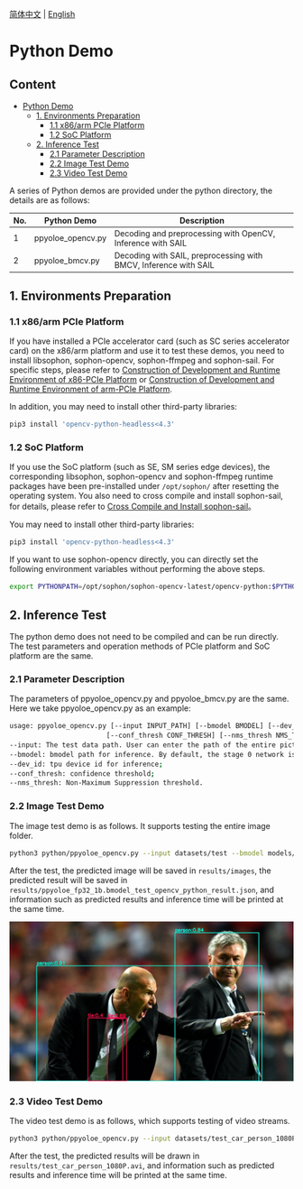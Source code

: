 [简体中文](./README.md) | [English](./README_EN.md)

# Python Demo

## Content

* [Python Demo](#python-demo)
    * [1. Environments Preparation](#1-environments-preparation)
        * [1.1 x86/arm PCIe Platform](#11-x86arm-pcie-platform)
        * [1.2 SoC Platform](#12-soc-platform)
    * [2. Inference Test](#2-inference-test)
        * [2.1 Parameter Description](#21-parameter-description)
        * [2.2 Image Test Demo](#22-image-test-demo)
        * [2.3 Video Test Demo](#23-video-test-demo)

A series of Python demos are provided under the python directory, the details are as follows:

| No. |  Python Demo      | Description                     |
| ---- | ---------------- | -----------------------------------  |
| 1    | ppyoloe_opencv.py | Decoding and preprocessing with OpenCV, Inference with SAIL |
| 2    | ppyoloe_bmcv.py | Decoding with SAIL, preprocessing with BMCV, Inference with SAIL |

## 1. Environments Preparation
### 1.1 x86/arm PCIe Platform

If you have installed a PCIe accelerator card (such as SC series accelerator card) on the x86/arm platform and use it to test these demos, you need to install libsophon, sophon-opencv, sophon-ffmpeg and sophon-sail. For specific steps, please refer to [Construction of Development and Runtime Environment of x86-PCIe Platform](../../../docs/Environment_Install_Guide_EN.md#3-x86-pcie-platform-development-and-runtime-environment-construction) or [Construction of Development and Runtime Environment of arm-PCIe Platform](../../../docs/Environment_Install_Guide_EN.md#5-arm-pcie-platform-development-and-runtime-environment-construction).

In addition, you may need to install other third-party libraries:
```bash
pip3 install 'opencv-python-headless<4.3'
```

### 1.2 SoC Platform

If you use the SoC platform (such as SE, SM series edge devices), the corresponding libsophon, sophon-opencv and sophon-ffmpeg runtime packages have been pre-installed under `/opt/sophon/` after resetting the operating system. You also need to cross compile and install sophon-sail, for details, please refer to [Cross Compile and Install sophon-sail](../../../docs/Environment_Install_Guide_EN.md#42-cross-compiling-and-sophon-sail-installation)。

You may need to install other third-party libraries:
```bash
pip3 install 'opencv-python-headless<4.3'
```

If you want to use sophon-opencv directly, you can directly set the following environment variables without performing the above steps.
```bash
export PYTHONPATH=/opt/sophon/sophon-opencv-latest/opencv-python:$PYTHONPATH
```

## 2. Inference Test
The python demo does not need to be compiled and can be run directly. The test parameters and operation methods of PCIe platform and SoC platform are the same.
### 2.1 Parameter Description
The parameters of ppyoloe_opencv.py and ppyoloe_bmcv.py are the same. Here we take ppyoloe_opencv.py as an example:
```bash
usage: ppyoloe_opencv.py [--input INPUT_PATH] [--bmodel BMODEL] [--dev_id DEV_ID]
                        [--conf_thresh CONF_THRESH] [--nms_thresh NMS_THRESH]
--input: The test data path. User can enter the path of the entire picture folder or video path;
--bmodel: bmodel path for inference. By default, the stage 0 network is used for inference;
--dev_id: tpu device id for inference;
--conf_thresh: confidence threshold;
--nms_thresh: Non-Maximum Suppression threshold.
```
### 2.2 Image Test Demo
The image test demo is as follows. It supports testing the entire image folder. 
```bash
python3 python/ppyoloe_opencv.py --input datasets/test --bmodel models/BM1684/ppyoloe_fp32_1b.bmodel --dev_id 0 --conf_thresh 0.5 --nms_thresh 0.6
```
After the test, the predicted image will be saved in `results/images`, the predicted result will be saved in `results/ppyoloe_fp32_1b.bmodel_test_opencv_python_result.json`, and information such as predicted results and inference time will be printed at the same time.


![res](../pics/zidane_python_opencv.jpg)

### 2.3 Video Test Demo
The video test demo is as follows, which supports testing of video streams. 
```bash
python3 python/ppyoloe_opencv.py --input datasets/test_car_person_1080P.mp4 --bmodel models/BM1684/ppyoloe_fp32_1b.bmodel --dev_id 0 --conf_thresh 0.5 --nms_thresh 0.6
```
After the test, the predicted results will be drawn in `results/test_car_person_1080P.avi`, and information such as predicted results and inference time will be printed at the same time.
